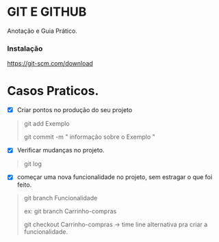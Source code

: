 # GIT E GITHUB

Anotação e Guia Prático.

### Instalação

https://git-scm.com/download

# Casos Praticos.

- [X] Criar pontos no produção do seu projeto   
>   git add Exemplo
>   
>   git commit -m " informação sobre o Exemplo "

- [X] Verificar mudanças no projeto.
>   git log

- [X] começar uma nova funcionalidade no projeto, sem estragar o que foi feito.
>   git branch Funcionalidade
>   
>   ex: git branch Carrinho-compras
>   
>   git checkout Carrinho-compras -> time line alternativa pra criar a funcionalidade.
    
